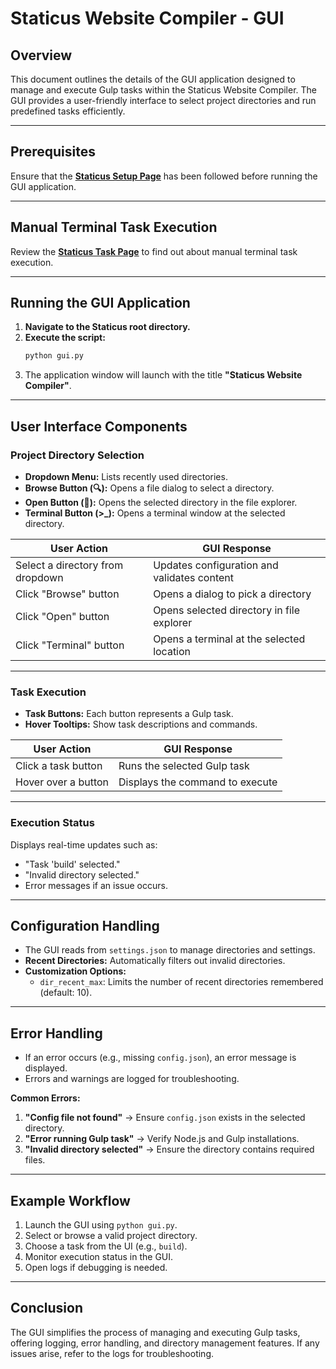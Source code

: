# Staticus Website Compiler - GUI

## Overview

This document outlines the details of the GUI application designed to manage and execute Gulp tasks within the Staticus Website Compiler. The GUI provides a user-friendly interface to select project directories and run predefined tasks efficiently.

---

## Prerequisites

Ensure that the **[Staticus Setup Page](./setup.md)** has been followed before running the GUI application.

---

## Manual Terminal Task Execution

Review the **[Staticus Task Page](./task.md)** to find out about manual terminal task execution.

---

## Running the GUI Application

1. **Navigate to the Staticus root directory.**
2. **Execute the script:**
    ```bash
    python gui.py
    ```
3. The application window will launch with the title **"Staticus Website Compiler"**.

---

## User Interface Components

### Project Directory Selection

- **Dropdown Menu:** Lists recently used directories.
- **Browse Button (🔍):** Opens a file dialog to select a directory.
- **Open Button (📂):** Opens the selected directory in the file explorer.
- **Terminal Button (>_):** Opens a terminal window at the selected directory.

| User Action                      | GUI Response                                |
| -------------------------------- | ------------------------------------------- |
| Select a directory from dropdown | Updates configuration and validates content |
| Click "Browse" button            | Opens a dialog to pick a directory          |
| Click "Open" button              | Opens selected directory in file explorer   |
| Click "Terminal" button          | Opens a terminal at the selected location   |

---

### Task Execution

- **Task Buttons:** Each button represents a Gulp task.
- **Hover Tooltips:** Show task descriptions and commands.

| User Action         | GUI Response                    |
| ------------------- | ------------------------------- |
| Click a task button | Runs the selected Gulp task     |
| Hover over a button | Displays the command to execute |

---

### Execution Status

Displays real-time updates such as:

- "Task 'build' selected."
- "Invalid directory selected."
- Error messages if an issue occurs.

---

## Configuration Handling

- The GUI reads from `settings.json` to manage directories and settings.
- **Recent Directories:** Automatically filters out invalid directories.
- **Customization Options:**
  - `dir_recent_max`: Limits the number of recent directories remembered (default: 10).

---

## Error Handling

- If an error occurs (e.g., missing `config.json`), an error message is displayed.
- Errors and warnings are logged for troubleshooting.

**Common Errors:**

1. **"Config file not found"** → Ensure `config.json` exists in the selected directory.
2. **"Error running Gulp task"** → Verify Node.js and Gulp installations.
3. **"Invalid directory selected"** → Ensure the directory contains required files.

---

## Example Workflow

1. Launch the GUI using `python gui.py`.
2. Select or browse a valid project directory.
3. Choose a task from the UI (e.g., `build`).
4. Monitor execution status in the GUI.
5. Open logs if debugging is needed.

---

## Conclusion
The GUI simplifies the process of managing and executing Gulp tasks, offering logging, error handling, and directory management features. If any issues arise, refer to the logs for troubleshooting.
